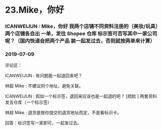 # 23.Mike，你好

### ICANWEIJUN : Mike，你好 我两个店铺不同资料注册的（美妆/玩具）两个店铺各自出 一单，发往 Shopee 仓库 标示签可否写其中一家公司呢？（国内快递会把两个产品 装一起发过去，否则就按两单来计算）

### 2019-07-09

评论区：

ICANWEIJUN : 有问题能一起退回来吧？

林超 Mike : 不建议同个地址，避免关联。

ICANWEIJUN : 假如一个标示签，退回来应该也是一起退的吧？ [捂脸 ] 两套资料发去仓库（一个标示签）

林超 Mike : 退货是按你提交的退货地址而定，不是看标识卡。

回答：标识签写一家即可，一起发过去。